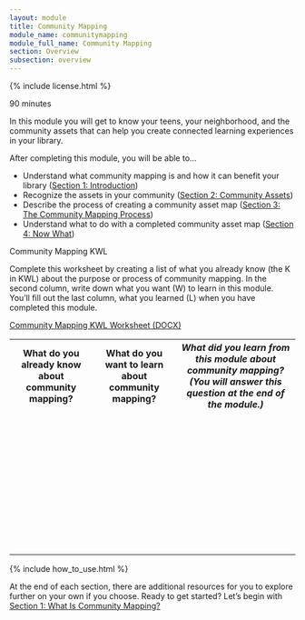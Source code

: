 ```yaml
---
layout: module
title: Community Mapping
module_name: communitymapping
module_full_name: Community Mapping
section: Overview
subsection: overview
---
```


{% include license.html %}

<p class="time">90 minutes</p>

In this module you will get to know your teens, your neighborhood, and the community assets that can help you create connected learning experiences in your library.

<div class="objectives">
<p>After completing this module, you will be able to...</p>
<ul>
	<li>Understand what community mapping is and how it can benefit your library (<a href="https://github.com/ConnectedLib/Connected-Learning-Modules/blob/master/modules/communitymapping/section-1-0.html">Section 1: Introduction</a>)</li>
	<li>Recognize the assets in your community (<a href="{{site.url}}{{site.baseurl}}/introduction/section-2-0.html">Section 2: Community Assets</a>)</li>
	<li>Describe the process of creating a community asset map (<a href="{{site.url}}{{site.baseurl}}/introduction/section-3-0.html">Section 3: The Community Mapping Process</a>)</li>
	<li>Understand what to do with a completed community asset map (<a href="{{site.url}}{{site.baseurl}}/introduction/section-4-0.html">Section 4: Now What</a>)</li>
</ul>

</div>

<div class="reflection">
	<p>Community Mapping KWL</p>
<p>Complete this worksheet by creating a list of what you already know (the K in KWL) about the purpose or process of community mapping. In the second column, write down what you want (W) to learn in this module. You’ll fill out the last column, what you learned (L) when you have completed this module.</p>
<p><a href="docs/CommunityMapping_KWL.docx">Community Mapping KWL Worksheet (DOCX)</a></p>

<table class="worksheet">
	<tr><th>What do you already know about community mapping?</th>
		<th>What do you want to learn about community mapping?</th>
		<th><i>What did you learn from this module about community mapping? (You will answer this question at the end of the module.)</i></th>
	</tr>
	<tr>
		<td style="height:250px;"></td>
		<td></td>
		<td></td>
	</tr>
</table>
</div>
{% include how_to_use.html %}

At the end of each section, there are additional resources for you to explore further on your own if you choose.
Ready to get started? Let’s begin with [Section 1: What Is Community Mapping?](section-1-0.html)
